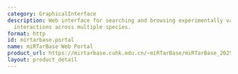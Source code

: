 ```yaml
---
category: GraphicalInterface
description: Web interface for searching and browsing experimentally validated microRNA-target
  interactions across multiple species.
format: http
id: mirtarbase.portal
name: miRTarBase Web Portal
product_url: https://mirtarbase.cuhk.edu.cn/~miRTarBase/miRTarBase_2025/php/index.php
layout: product_detail
---
```

